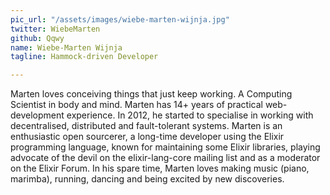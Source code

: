 ```yaml
---
pic_url: "/assets/images/wiebe-marten-wijnja.jpg"
twitter: WiebeMarten
github: Qqwy
name: Wiebe-Marten Wijnja
tagline: Hammock-driven Developer

---
```

Marten loves conceiving things that just keep working. A Computing Scientist in body and mind. Marten has 14+ years of practical web-development experience. In 2012, he started to specialise in working with decentralised, distributed and fault-tolerant systems. Marten is an enthusiastic open sourcerer, a long-time developer using the Elixir programming language, known for maintaining some Elixir libraries, playing advocate of the devil on the elixir-lang-core mailing list and as a moderator on the Elixir Forum. In his spare time, Marten loves making music (piano, marimba), running, dancing and being excited by new discoveries.